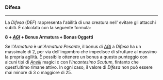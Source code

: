 ### Difesa		
---
La *Difesa* (*DEF*) rappresenta l'abilità di una creatura nell' evitare gli attacchi subiti. È calcolata con la seguente formula:

**8 + [_AGI_](personaggio/caratteristiche.md) + Bonus Armatura + Bonus Oggetti**

Se l’*Armatura* è un’*Armatura Pesante*, il bonus di [*AGI*](personaggio/caratteristiche.md) a *Difesa* ha un massimale di 2, per via dell’ingombro che impedisce di sfruttare al massimo la propria agilità. È possibile ottenere un bonus a questo punteggio con alcuni tipi di [*Anelli*](personaggio/caratteristiche.md) magici o con l’*Incantesimo* *Scutum*, fintanto che quest’ultimo rimane attivo. In ogni caso, il valore di *Difesa* non può essere mai minore di 3 o maggiore di 25.


